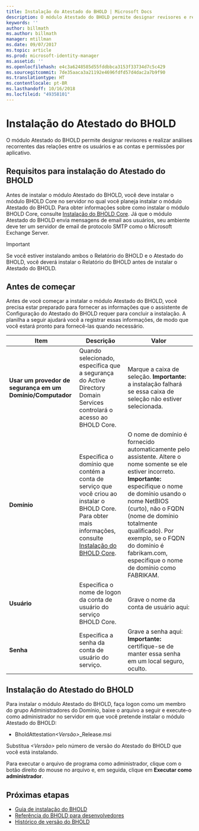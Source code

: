 ```yaml
---
title: Instalação do Atestado do BHOLD | Microsoft Docs
description: O módulo Atestado do BHOLD permite designar revisores e realizar análises
keywords: ''
author: billmath
ms.author: billmath
manager: mtillman
ms.date: 09/07/2017
ms.topic: article
ms.prod: microsoft-identity-manager
ms.assetid: ''
ms.openlocfilehash: e4c3a6248585d55fddbbca3153f33734d7c5c429
ms.sourcegitcommit: 7de35aaca3a21192e4696fdfd57d4dac2a7b9f90
ms.translationtype: HT
ms.contentlocale: pt-BR
ms.lasthandoff: 10/16/2018
ms.locfileid: "49358101"
---
```

# <a name="bhold-attestation-installation"></a>Instalação do Atestado do BHOLD

O módulo Atestado do BHOLD permite designar revisores e realizar análises recorrentes das relações entre os usuários e as contas e permissões por aplicativo.

## <a name="bhold-attestation-installation-requirements"></a>Requisitos para instalação do Atestado do BHOLD

Antes de instalar o módulo Atestado do BHOLD, você deve instalar o módulo BHOLD Core no servidor no qual você planeja instalar o módulo Atestado do BHOLD. Para obter informações sobre como instalar o módulo BHOLD Core, consulte [Instalação do BHOLD Core](https://technet.microsoft.com/library/jj134095(v=ws.10).aspx). Já que o módulo Atestado do BHOLD envia mensagens de email aos usuários, seu ambiente deve ter um servidor de email de protocolo SMTP como o Microsoft Exchange Server.

> [!IMPORTANT]
> Se você estiver instalando ambos o Relatório do BHOLD e o Atestado do BHOLD, você deverá instalar o Relatório do BHOLD antes de instalar o Atestado do BHOLD.

## <a name="before-you-begin"></a>Antes de começar

Antes de você começar a instalar o módulo Atestado do BHOLD, você precisa estar preparado para fornecer as informações que o assistente de Configuração do Atestado do BHOLD requer para concluir a instalação. A planilha a seguir ajudará você a registrar essas informações, de modo que você estará pronto para fornecê-las quando necessário.

| **Item**                                    | **Descrição**                                                                                                                                                                                                           | **Valor**                                                                                                                                                                                                                                                                                                            |
|---------------------------------------------|---------------------------------------------------------------------------------------------------------------------------------------------------------------------------------------------------------------------------|----------------------------------------------------------------------------------------------------------------------------------------------------------------------------------------------------------------------------------------------------------------------------------------------------------------------|
| **Usar um provedor de segurança em um Domínio/Computador** | Quando selecionado, especifica que a segurança do Active Directory Domain Services controlará o acesso ao BHOLD Core.                                                                                                                | Marque a caixa de seleção. **Importante:** a instalação falhará se essa caixa de seleção não estiver selecionada.                                                                                                                                                                                                                   |
| **Domínio**                                  | Especifica o domínio que contém a conta de serviço que você criou ao instalar o BHOLD Core. Para obter mais informações, consulte [Instalação do BHOLD Core](https://technet.microsoft.com/library/jj134095(v=ws.10).aspx). | O nome de domínio é fornecido automaticamente pelo assistente. Altere o nome somente se ele estiver incorreto. **Importante:** especifique o nome de domínio usando o nome NetBIOS (curto), não o FQDN (nome de domínio totalmente qualificado). Por exemplo, se o FQDN do domínio é fabrikam.com, especifique o nome de domínio como FABRIKAM. |
| **Usuário**                                    | Especifica o nome de logon da conta de usuário do serviço BHOLD Core.                                                                                                                                                          | Grave o nome da conta de usuário aqui:                                                                                                                                                                                                                                                                                    |
| **Senha**                                | Especifica a senha da conta de usuário do serviço.                                                                                                                                                                       | Grave a senha aqui: **Importante:** certifique-se de manter essa senha em um local seguro, oculto.                                                                                                                                                                                                                  |

## <a name="bhold-attestation-installation"></a>Instalação do Atestado do BHOLD

Para instalar o módulo Atestado do BHOLD, faça logon como um membro do grupo Administradores do Domínio, baixe o arquivo a seguir e execute-o como administrador no servidor em que você pretende instalar o módulo Atestado do BHOLD:

- BholdAttestation<em>\<Versão\></em>\_Release.msi

Substitua *\<Versão\>* pelo número de versão do Atestado do BHOLD que você está instalando.

Para executar o arquivo de programa como administrador, clique com o botão direito do mouse no arquivo e, em seguida, clique em **Executar como administrador**.

## <a name="next-steps"></a>Próximas etapas

- [Guia de instalação do BHOLD](bhold-installation-guide.md)
- [Referência do BHOLD para desenvolvedores](../reference/mim2016-bhold-developer-reference.md)
- [Histórico de versão do BHOLD](../reference/version-bhold-history.md)
